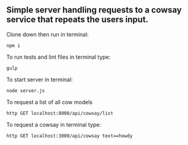 ## Simple server handling requests to a cowsay service that repeats the users input.

Clone down then run in terminal:
```
npm i
```
To run tests and lint files in terminal type:
```
gulp
```
To start server in terminal:
```
node server.js
```

To request a list of all cow models
```
http GET localhost:8000/api/cowsay/list
```

To request a cowsay in terminal type:
```
http GET localhost:3000/api/cowsay text==howdy
```
